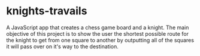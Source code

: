 # knights-travails
A JavaScript app that creates a chess game board and a knight. The main objective of this project is to show the user the shortest possible route for the knight to get from one square to another by outputting all of the squares it will pass over on it's way to the destination. 
